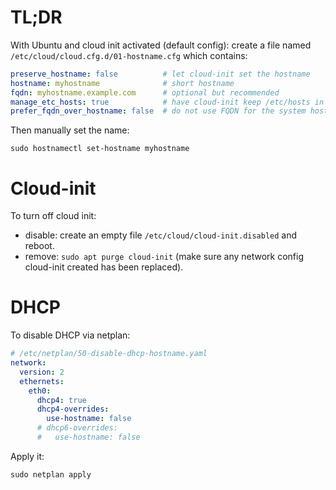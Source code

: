# TL;DR
With Ubuntu and cloud init activated (default config): create a file named `/etc/cloud/cloud.cfg.d/01-hostname.cfg` which contains:
```yaml
preserve_hostname: false          # let cloud-init set the hostname
hostname: myhostname              # short hostname
fqdn: myhostname.example.com      # optional but recommended
manage_etc_hosts: true            # have cloud-init keep /etc/hosts in sync
prefer_fqdn_over_hostname: false  # do not use FQDN for the system hostname
```
Then manually set the name:

```
sudo hostnamectl set-hostname myhostname
```

# Cloud-init

To turn off cloud init:
- disable: create an empty file `/etc/cloud/cloud-init.disabled` and reboot.
- remove: `sudo apt purge cloud-init` (make sure any network config cloud-init created has been replaced).

# DHCP

To disable DHCP via netplan:

```yaml
# /etc/netplan/50-disable-dhcp-hostname.yaml
network:
  version: 2
  ethernets:
    eth0:
      dhcp4: true
      dhcp4-overrides:
        use-hostname: false
      # dhcp6-overrides:
      #   use-hostname: false
```
Apply it:

```
sudo netplan apply
```
